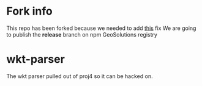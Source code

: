 # Fork info
This repo has been forked because we needed to add [this](https://github.com/geosolutions-it/wkt-parser/tree/21a9b572ec11725a127e8c77f8e451ab9fdbae58) fix
We are going to publish the **release** branch on npm GeoSolutions registry



wkt-parser
===

The wkt parser pulled out of proj4 so it can be hacked on.
